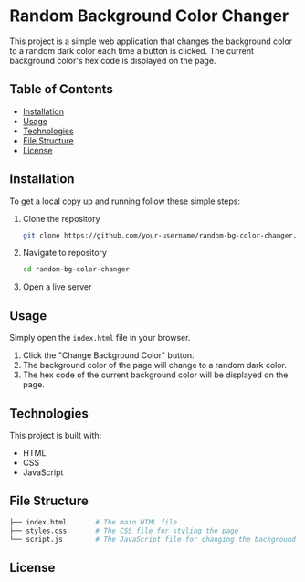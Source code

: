 # Random Background Color Changer

This project is a simple web application that changes the background color to a random dark color each time a button is clicked. The current background color's hex code is displayed on the page.

## Table of Contents

- [Installation](#installation)
- [Usage](#usage)
- [Technologies](#technologies)
- [File Structure](#File-Structure)
- [License](#license)


## Installation

To get a local copy up and running follow these simple steps:

1. Clone the repository
   ```sh
   git clone https://github.com/your-username/random-bg-color-changer.git

2. Navigate to repository
    ```sh
   cd random-bg-color-changer
3. Open a live server

## Usage

Simply open the `index.html` file in your browser.

1. Click the "Change Background Color" button.
2. The background color of the page will change to a random dark color.
3. The hex code of the current background color will be displayed on the page.

## Technologies

This project is built with:

- HTML
- CSS
- JavaScript

## File Structure

```bash
├── index.html       # The main HTML file
├── styles.css       # The CSS file for styling the page
└── script.js        # The JavaScript file for changing the background color
```
## License
